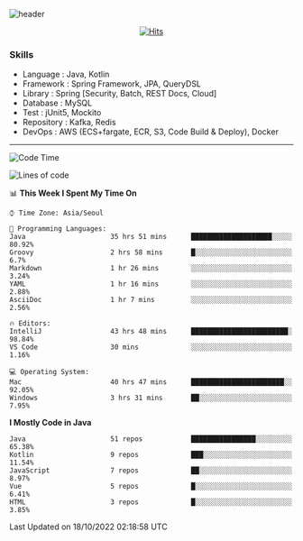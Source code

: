 <!-- Github Profile Readme로 프로필 꾸미기 : https://zzsza.github.io/development/2020/07/10/make-github-profile-readme/ -->

<!-- github theme -->
  <!-- 
    ![header](https://capsule-render.vercel.app/api?type=slice&color=e0f0e3&height=150&section=header&text=beasy&fontSize=45)
  -->
  ![header](https://capsule-render.vercel.app/api?type=soft&color=e0f0e3&height=150&section=header&text=Choi-YongSeok&fontSize=55&animation=twinkling)


<!-- hits count : https://hits.seeyoufarm.com/ -->
<div align=center>
    
  [![Hits](https://hits.seeyoufarm.com/api/count/incr/badge.svg?url=https%3A%2F%2Fgithub.com%2Fchoi-ys&count_bg=%2379C83D&title_bg=%23555555&icon=&icon_color=%23E7E7E7&title=hits&edge_flat=false)](https://hits.seeyoufarm.com)

</div>


<!-- Committed Top Lang -->
<div align=center>
</div>


### Skills
 - Language : Java, Kotlin
 - Framework : Spring Framework, JPA, QueryDSL
 - Library : Spring [Security, Batch, REST Docs, Cloud]
 - Database : MySQL
 - Test : jUnit5, Mockito
 - Repository : Kafka, Redis
 - DevOps : AWS (ECS+fargate, ECR, S3, Code Build & Deploy), Docker

---

<!--START_SECTION:waka-->
![Code Time](http://img.shields.io/badge/Code%20Time-3%2C089%20hrs%2011%20mins-blue)

![Lines of code](https://img.shields.io/badge/From%20Hello%20World%20I%27ve%20Written-342%20Thousand%20lines%20of%20code-blue)

📊 **This Week I Spent My Time On** 

```text
⌚︎ Time Zone: Asia/Seoul

💬 Programming Languages: 
Java                     35 hrs 51 mins      ████████████████████░░░░░   80.92% 
Groovy                   2 hrs 58 mins       █░░░░░░░░░░░░░░░░░░░░░░░░   6.7% 
Markdown                 1 hr 26 mins        ░░░░░░░░░░░░░░░░░░░░░░░░░   3.24% 
YAML                     1 hr 16 mins        ░░░░░░░░░░░░░░░░░░░░░░░░░   2.88% 
AsciiDoc                 1 hr 7 mins         ░░░░░░░░░░░░░░░░░░░░░░░░░   2.56%

🔥 Editors: 
IntelliJ                 43 hrs 48 mins      ████████████████████████░   98.84% 
VS Code                  30 mins             ░░░░░░░░░░░░░░░░░░░░░░░░░   1.16%

💻 Operating System: 
Mac                      40 hrs 47 mins      ███████████████████████░░   92.05% 
Windows                  3 hrs 31 mins       ██░░░░░░░░░░░░░░░░░░░░░░░   7.95%

```

**I Mostly Code in Java** 

```text
Java                     51 repos            ████████████████░░░░░░░░░   65.38% 
Kotlin                   9 repos             ███░░░░░░░░░░░░░░░░░░░░░░   11.54% 
JavaScript               7 repos             ██░░░░░░░░░░░░░░░░░░░░░░░   8.97% 
Vue                      5 repos             █░░░░░░░░░░░░░░░░░░░░░░░░   6.41% 
HTML                     3 repos             █░░░░░░░░░░░░░░░░░░░░░░░░   3.85%

```



 Last Updated on 18/10/2022 02:18:58 UTC
<!--END_SECTION:waka-->

<!-- 
![footer](https://capsule-render.vercel.app/api?section=footer&type=slice&color=e0f0e3)
-->

